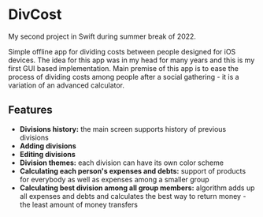 
# DivCost

My second project in Swift during summer break of 2022.

Simple offline app for dividing costs between people designed for iOS devices. The idea for this app was in my head for many years and this is my first GUI based implementation. Main premise of this app is to ease the process of dividing costs among people after a social gathering - it is a variation of an advanced calculator.

## Features
* **Divisions history:** the main screen supports history of previous divisions
* **Adding divisions**
* **Editing divisions**
* **Division themes:** each division can have its own color scheme
* **Calculating each person's expenses and debts:** support of products for everybody as well as expenses among a smaller group
* **Calculating best division among all group members:** algorithm adds up all expenses and debts and calculates the best way to return money - the least amount of money transfers
